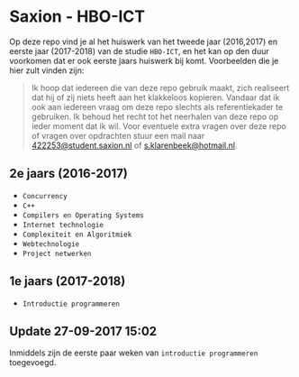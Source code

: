 # Saxion - HBO-ICT


Op deze repo vind je al het huiswerk van het tweede jaar (2016,2017) en eerste jaar (2017-2018) van de studie `HBO-ICT`, en het kan op den duur voorkomen dat er ook eerste jaars huiswerk bij komt. Voorbeelden die je hier zult vinden zijn:

> Ik hoop dat iedereen die van deze repo gebruik maakt,
> zich realiseert dat hij of zij niets heeft aan het
> klakkeloos kopieren. Vandaar dat ik ook aan iedereen
> vraag om deze repo slechts als referentiekader te gebruiken. Ik behoud het recht tot het neerhalen van deze repo op ieder moment dat ik wil. Voor eventuele extra vragen over deze repo of vragen over opdrachten stuur een mail naar 422253@student.saxion.nl of s.klarenbeek@hotmail.nl.

## 2e jaars (2016-2017)

  - `Concurrency`
  - `C++`
  - `Compilers en Operating Systems`
  - `Internet technologie`
  - `Complexiteit en Algoritmiek`
  - `Webtechnologie`
  - `Project netwerken`

## 1e jaars (2017-2018)

  - `Introductie programmeren`


## Update 27-09-2017 15:02

Inmiddels zijn de eerste paar weken van `introductie programmeren` toegevoegd.
